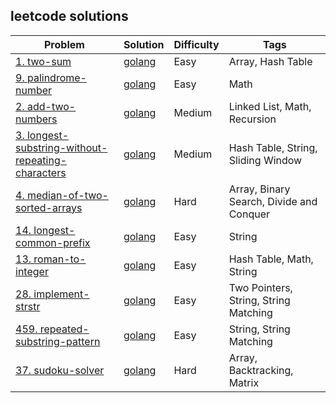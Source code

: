 ## leetcode solutions

|Problem|Solution|Difficulty|Tags|
|-|-|-|-|
| [1. two-sum](https://leetcode.com/problems/two-sum/) | [golang](/leetcode/two-sum.go) | Easy | Array, Hash Table |
| [9. palindrome-number](https://leetcode.com/problems/palindrome-number/) | [golang](/leetcode/palindrome-number.go) | Easy | Math |
| [2. add-two-numbers](https://leetcode.com/problems/add-two-numbers/) | [golang](/leetcode/add-two-numbers.go) | Medium | Linked List, Math, Recursion |
| [3. longest-substring-without-repeating-characters](https://leetcode.com/problems/longest-substring-without-repeating-characters/) | [golang](/leetcode/longest-substring-without-repeating-characters.go) | Medium | Hash Table, String, Sliding Window |
| [4. median-of-two-sorted-arrays](https://leetcode.com/problems/median-of-two-sorted-arrays/) | [golang](/leetcode/median-of-two-sorted-arrays.go) | Hard | Array, Binary Search, Divide and Conquer |
| [14. longest-common-prefix](https://leetcode.com/problems/longest-common-prefix/) | [golang](/leetcode/longest-common-prefix.go) | Easy | String |
| [13. roman-to-integer](https://leetcode.com/problems/roman-to-integer/) | [golang](/leetcode/roman-to-integer.go) | Easy | Hash Table, Math, String |
| [28. implement-strstr](https://leetcode.com/problems/implement-strstr/) | [golang](/leetcode/implement-strstr.go) | Easy | Two Pointers, String, String Matching |
| [459. repeated-substring-pattern](https://leetcode.com/problems/repeated-substring-pattern/) | [golang](/leetcode/repeated-substring-pattern.go) | Easy | String, String Matching |
| [37. sudoku-solver](https://leetcode.com/problems/sudoku-solver/) | [golang](/leetcode/sudoku-solver.go) | Hard | Array, Backtracking, Matrix |
